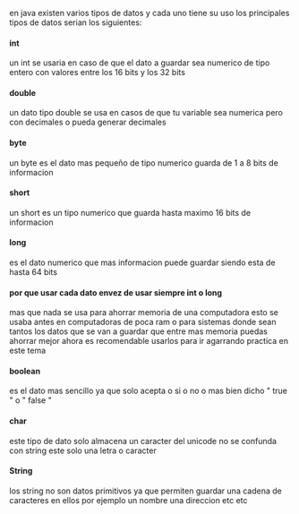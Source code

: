 en java existen varios tipos de datos y cada uno tiene su uso los principales tipos de datos serian los siguientes:
#### int
un int  se usaria en caso de que el dato a guardar sea numerico de tipo entero con valores entre los 16 bits y los 32 bits 
#### double 
un dato tipo double se usa en casos de que tu variable sea numerica pero con decimales o pueda generar decimales
#### byte
un byte es el dato mas pequeño de tipo numerico guarda de 1 a 8 bits de informacion
#### short
un short es un tipo numerico que guarda hasta maximo 16 bits de informacion
#### long
es el dato numerico que mas informacion puede guardar siendo esta de hasta 64 bits 
#### por que usar cada dato envez de usar siempre int o long
mas que nada se usa para ahorrar memoria de una computadora esto se usaba antes en computadoras de poca ram o para sistemas donde sean tantos los datos que se van a guardar que entre mas memoria puedas ahorrar mejor ahora es recomendable usarlos para ir agarrando practica en este tema
#### boolean 
es el dato mas sencillo ya que solo acepta o si o no o mas bien dicho " true " o " false "
#### char 
este tipo de dato solo almacena un caracter del unicode no se confunda con string este solo una letra o caracter
#### String
los string no son datos primitivos ya que permiten guardar una cadena de caracteres en ellos por ejemplo un nombre una direccion etc etc